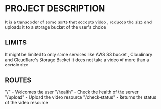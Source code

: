 # PROJECT DESCRIPTION
It is a transcoder of some sorts that accepts video , reduces the size and uploads it to a storage bucket of the user's choice 

## LIMITS
It might be limited to only some services like AWS S3 bucket , Cloudinary and Cloudflare's Storage Bucket
It does not take a video of more than a certain size 

## ROUTES
"/" - Welcomes the user 
"/health" - Check the health of the server
"/upload" - Upload the video resource
"/check-status" - Returns the status of the video resource

